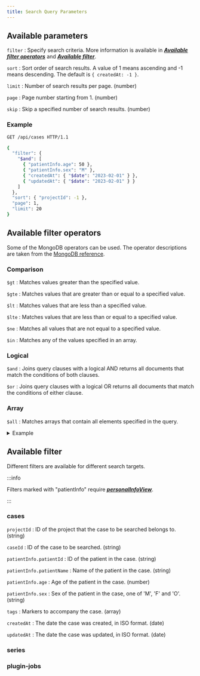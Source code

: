 ```yaml
---
title: Search Query Parameters
---
```


## Available parameters

`filter`
: Specify search criteria. More information is available in **_[Available filter operators](search-query-parameters#available-filter-operators)_** and **_[Available filter](search-query-parameters#available-filter)_**.

`sort`
: Sort order of search results. A value of 1 means ascending and -1 means descending. The default is `{ createdAt: -1 }`.

`limit`
: Number of search results per page. (number)

`page`
: Page number starting from 1. (number)

`skip`
: Skip a specified number of search results. (number)

### Example

```bash title="Example Request"
GET /api/cases HTTP/1.1

{
  "filter": {
    "$and": [
      { "patientInfo.age": 50 },
      { "patientInfo.sex": "M" },
      { "createdAt": { "$date": "2023-02-01" } },
      { "updatedAt": { "$date": "2023-02-01" } }
    ]
  },
  "sort": { "projectId": -1 },
  "page": 1,
  "limit": 20
}
```

## Available filter operators

Some of the MongoDB operators can be used. The operator descriptions are taken from the [MongoDB reference](https://www.mongodb.com/docs/manual/reference/operator/query/).

### Comparison

`$gt`
: Matches values greater than the specified value.

`$gte`
: Matches values that are greater than or equal to a specified value.

`$lt`
: Matches values that are less than a specified value.

`$lte`
: Matches values that are less than or equal to a specified value.

`$ne`
: Matches all values that are not equal to a specified value.

`$in`
: Matches any of the values specified in an array.

### Logical

`$and`
: Joins query clauses with a logical AND returns all documents that match the conditions of both clauses.

`$or`
: Joins query clauses with a logical OR returns all documents that match the conditions of either clause.

### Array

`$all`
: Matches arrays that contain all elements specified in the query.

<details><summary>Example</summary>

This filter is used to search for cases of men aged 50 and over, created between 1 January 2023 and 10 January 2023.

```bash
GET /api/cases HTTP/1.1

{
  "filter": {
    "$and": [
      { "patientInfo.age": { "$gte": 50 } },
      { "patientInfo.sex": "M" },
      {
        "$and": [
          { "createdAt": { "$gte": { "$date": "2023-01-01T00:00:00.000Z" } } },
          { "createdAt": { "$lt": { "$date": "2023-01-11T00:00:00.000Z" } } }
        ]
      }
    ]
  }
}


```

</details>

## Available filter

Different filters are available for different search targets.

:::info

Filters marked with "patientInfo" require **_[personalInfoView](../admin/privileges#global-privileges)_**.

:::

### cases

`projectId`
: ID of the project that the case to be searched belongs to. (string)

`caseId`
: ID of the case to be searched. (string)

`patientInfo.patientId`
: ID of the patient in the case. (string)

`patientInfo.patientName`
: Name of the patient in the case. (string)

`patientInfo.age`
: Age of the patient in the case. (number)

`patientInfo.sex`
: Sex of the patient in the case, one of 'M', 'F' and 'O'. (string)

`tags`
: Markers to accompany the case. (array)

`createdAt`
: The date the case was created, in ISO format. (date)

`updatedAt`
: The date the case was updated, in ISO format. (date)

### series

### plugin-jobs
